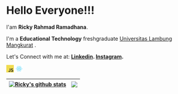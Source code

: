 # Hello Everyone!!! 

I'am **Ricky Rahmad Ramadhana**.

I'm a **Educational Technology** freshgraduate [Universitas Lambung Mangkurat](https://tp.fkip.ulm.ac.id/) .


Let's Connect with me at:
**[Linkedin](https://www.linkedin.com/in/ricky-rahmad-ramadhana-05a64a190/).
[Instagram](https://www.instagram.com/ritchyz_/).**



<code><img height="20" alt="javascript" src="https://raw.githubusercontent.com/github/explore/80688e429a7d4ef2fca1e82350fe8e3517d3494d/topics/javascript/javascript.png"></code>
<code><img height="20" alt="react" src="https://raw.githubusercontent.com/github/explore/80688e429a7d4ef2fca1e82350fe8e3517d3494d/topics/react/react.png"></code>

  
  
| <a href="https://github.com/ImRicky21/"><img align="center" heigt="170em" src="https://github-readme-stats.vercel.app/api?username=ImRicky21&show_icons=true&include_all_commits=true&theme=buefy&hide_border=true" alt="Ricky's github stats" /></a> | <a href="https://github.com/ImRicky21/"><img align="center" heigt="170em" src="https://github-readme-stats.vercel.app/api/top-langs/?username=ImRicky21&layout=compact&theme=buefy&hide_border=true" /></a> |
| ------------- | ------------- |
